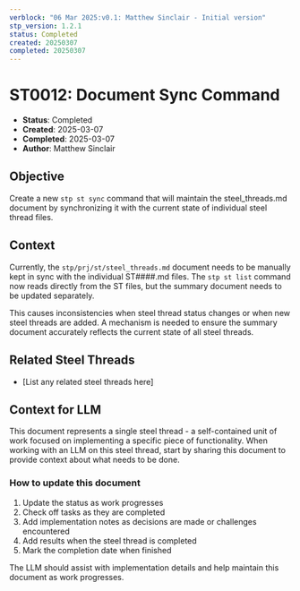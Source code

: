 ```yaml
---
verblock: "06 Mar 2025:v0.1: Matthew Sinclair - Initial version"
stp_version: 1.2.1
status: Completed
created: 20250307
completed: 20250307
---
```

# ST0012: Document Sync Command

- **Status**: Completed
- **Created**: 2025-03-07
- **Completed**: 2025-03-07
- **Author**: Matthew Sinclair

## Objective

Create a new `stp st sync` command that will maintain the steel_threads.md document by synchronizing it with the current state of individual steel thread files.

## Context

Currently, the `stp/prj/st/steel_threads.md` document needs to be manually kept in sync with the individual ST####.md files. The `stp st list` command now reads directly from the ST files, but the summary document needs to be updated separately.

This causes inconsistencies when steel thread status changes or when new steel threads are added. A mechanism is needed to ensure the summary document accurately reflects the current state of all steel threads.

## Related Steel Threads

- [List any related steel threads here]

## Context for LLM

This document represents a single steel thread - a self-contained unit of work focused on implementing a specific piece of functionality. When working with an LLM on this steel thread, start by sharing this document to provide context about what needs to be done.

### How to update this document

1. Update the status as work progresses
2. Check off tasks as they are completed
3. Add implementation notes as decisions are made or challenges encountered
4. Add results when the steel thread is completed
5. Mark the completion date when finished

The LLM should assist with implementation details and help maintain this document as work progresses.
